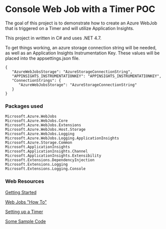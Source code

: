 ﻿# Console Web Job with a Timer POC

The goal of this project is to demonstrate how to create an Azure WebJob that is triggered on a Timer and will utilize Application Insights.

This project in written in C# and uses .NET 4.7.

To get things working, an azure storage connection string will be needed, as well as an Application Insights Instrumentation Key. These values will be placed into the appsettings.json file.

```
{
   "AzureWebJobsStorage": "AzureStorageConnectionString",
   "APPINSIGHTS_INSTRUMENTATIONKEY": "APPINSIGHTS_INSTRUMENTATIONKEY",
   "ConnectionStrings": {
      "AzureWebJobsStorage": "AzureStorageConnectionString"
   }
}

```



### Packages used
```
Microsoft.Azure.WebJobs
Microsoft.Azure.WebJobs.Core
Microsoft.Azure.WebJobs.Extensions
Microsoft.Azure.WebJobs.Host.Storage
Microsoft.Azure.WebJobs.Logging
Microsoft.Azure.WebJobs.Logging.ApplicationInsights
Microsoft.Azure.Storage.Common
Microsoft.ApplicationInsights
Microsoft.ApplicationInsights.Channel
Microsoft.ApplicationInsights.Extensibility
Microsoft.Extensions.DependencyInjection
Microsoft.Extensions.Logging
Microsoft.Extensions.Logging.Console
```

### Web Resources


[Getting Started](https://docs.microsoft.com/en-us/azure/app-service/webjobs-sdk-get-started)

[Web Jobs "How To"](https://docs.microsoft.com/en-us/azure/app-service/webjobs-sdk-how-to)

[Setting up a Timer](https://docs.microsoft.com/en-us/azure/azure-functions/functions-bindings-timer?tabs=csharp)

[Some Sample Code](https://github.com/Azure/azure-webjobs-sdk/tree/dev/sample/SampleHost)
